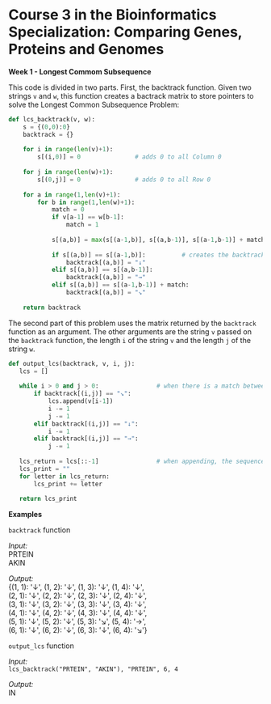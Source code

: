 # Course 3 in the Bioinformatics Specialization: Comparing Genes, Proteins and Genomes

**Week 1 - Longest Commom Subsequence**

This code is divided in two parts. First, the backtrack function. Given two strings `v` and `w`, this function creates a bactrack matrix to store pointers to solve the Longest Common Subsequence Problem:

```python
def lcs_backtrack(v, w):
    s = {(0,0):0}
    backtrack = {}
    
    for i in range(len(v)+1):
        s[(i,0)] = 0               # adds 0 to all Column 0
    
    for j in range(len(w)+1):
        s[(0,j)] = 0               # adds 0 to all Row 0
   
    for a in range(1,len(v)+1):
        for b in range(1,len(w)+1):
            match = 0
            if v[a-1] == w[b-1]:
                match = 1
                
            s[(a,b)] = max(s[(a-1,b)], s[(a,b-1)], s[(a-1,b-1)] + match)      # fills the s matrix with the max possible values based on wheter the letters analyzed are matches
            
            if s[(a,b)] == s[(a-1,b)]:          # creates the backtrack matrix based on the values on the s matrix
                backtrack[(a,b)] = "↓" 
            elif s[(a,b)] == s[(a,b-1)]:
                backtrack[(a,b)] = "→" 
            elif s[(a,b)] == s[(a-1,b-1)] + match:
                backtrack[(a,b)] = "↘" 
                
    return backtrack
 ```
 
 The second part of this problem uses the matrix returned by the `backtrack` function as an argument. The other arguments are the string `v` passed on the `backtrack` function, the length `i` of the string `v` and the length `j` of the string `w`.
 
 ```python
 def output_lcs(backtrack, v, i, j):
    lcs = []
    
    while i > 0 and j > 0:                # when there is a match between the letters of the two strings, this letter is appended to the lcs
        if backtrack[(i,j)] == "↘":
            lcs.append(v[i-1])
            i -= 1
            j -= 1
        elif backtrack[(i,j)] == "↓":
            i -= 1
        elif backtrack[(i,j)] == "→":
            j -= 1
    
    lcs_return = lcs[::-1]                # when appending, the sequence will be backwards, so it is necessary to invert it
    lcs_print = ""
    for letter in lcs_return:
        lcs_print += letter
        
    return lcs_print
 ```

**Examples**

```backtrack``` function

*Input:*\
PRTEIN\
AKIN

*Output:*\
{(1, 1): '↓',
 (1, 2): '↓',
 (1, 3): '↓',
 (1, 4): '↓',\
 (2, 1): '↓',
 (2, 2): '↓',
 (2, 3): '↓',
 (2, 4): '↓',\
 (3, 1): '↓',
 (3, 2): '↓',
 (3, 3): '↓',
 (3, 4): '↓',\
 (4, 1): '↓',
 (4, 2): '↓',
 (4, 3): '↓',
 (4, 4): '↓',\
 (5, 1): '↓',
 (5, 2): '↓',
 (5, 3): '↘',
 (5, 4): '→',\
 (6, 1): '↓',
 (6, 2): '↓',
 (6, 3): '↓',
 (6, 4): '↘'}
 
 
 ```output_lcs``` function
 
 *Input:*\
 ```lcs_backtrack("PRTEIN", "AKIN"), "PRTEIN", 6, 4```
 
 *Output:*\
 IN
 


 
 
 
  
